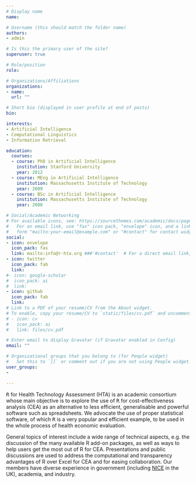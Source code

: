 ```yaml
---
# Display name
name:  

# Username (this should match the folder name)
authors:
- admin

# Is this the primary user of the site?
superuser: true

# Role/position
role: 

# Organizations/Affiliations
organizations:
- name: 
  url: ""

# Short bio (displayed in user profile at end of posts)
bio: 

interests:
- Artificial Intelligence
- Computational Linguistics
- Information Retrieval 

education:
  courses:
  - course: PhD in Artificial Intelligence
    institution: Stanford University
    year: 2012
  - course: MEng in Artificial Intelligence
    institution: Massachusetts Institute of Technology
    year: 2009
  - course: BSc in Artificial Intelligence
    institution: Massachusetts Institute of Technology
    year: 2008

# Social/Academic Networking
# For available icons, see: https://sourcethemes.com/academic/docs/page-builder/#icons
#   For an email link, use "fas" icon pack, "envelope" icon, and a link in the
#   form "mailto:your-email@example.com" or "#contact" for contact widget.
social:
- icon: envelope
  icon_pack: fas
  link: mailto:info@r-hta.org ###'#contact'  # For a direct email link, use "mailto:test@example.org".
- icon: twitter
  icon_pack: fab
  link: 
#- icon: google-scholar
#  icon_pack: ai
#  link: 
- icon: github
  icon_pack: fab
  link: 
# Link to a PDF of your resume/CV from the About widget.
# To enable, copy your resume/CV to `static/files/cv.pdf` and uncomment the lines below.
# - icon: cv
#   icon_pack: ai
#   link: files/cv.pdf

# Enter email to display Gravatar (if Gravatar enabled in Config)
email: ""

# Organizational groups that you belong to (for People widget)
#   Set this to `[]` or comment out if you are not using People widget.
user_groups:
- 

---
```


<tt>R</tt> for Health Technology Assessment (HTA) is an academic consortium whose main objective is to explore the use of <tt>R</tt> for cost-effectiveness analysis (CEA) as an alternative to less efficient, generalisable and powerful software such as spreadsheets. We advocate the use of proper statistical software, of which <tt>R</tt> is a very popular and efficient example, to be used in the whole process of health economic evaluation. 

General topics of interest include a wide range of technical aspects, e.g. the discussion of the many available R add-on packages, as well as ways to help users get the most out of R for CEA. Presentations and public discussions are used to address the computational and transparency advantages of R over Excel for CEA and for easing collaboration. Our members have diverse experience in government (including [NICE](http://www.nice.org.uk/) in the UK), academia, and industry. 
